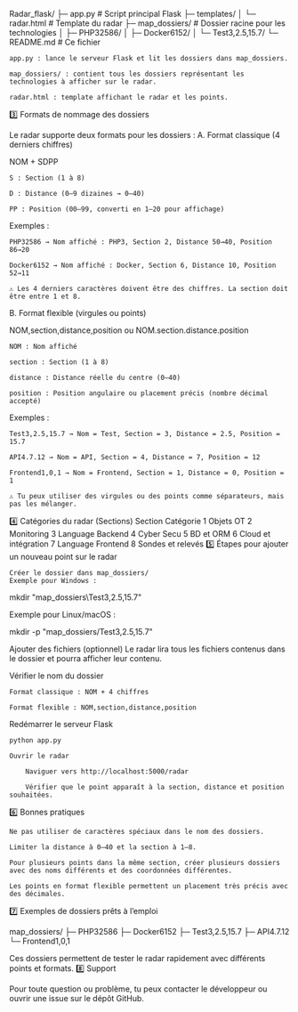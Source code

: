 Radar_flask/
├─ app.py                  # Script principal Flask
├─ templates/
│  └─ radar.html           # Template du radar
├─ map_dossiers/           # Dossier racine pour les technologies
│  ├─ PHP32586/
│  ├─ Docker6152/
│  └─ Test3,2.5,15.7/
└─ README.md               # Ce fichier

    app.py : lance le serveur Flask et lit les dossiers dans map_dossiers.

    map_dossiers/ : contient tous les dossiers représentant les technologies à afficher sur le radar.

    radar.html : template affichant le radar et les points.

3️⃣ Formats de nommage des dossiers

Le radar supporte deux formats pour les dossiers :
A. Format classique (4 derniers chiffres)

NOM + SDPP

    S : Section (1 à 8)

    D : Distance (0–9 dizaines → 0–40)

    PP : Position (00–99, converti en 1–20 pour affichage)

Exemples :

    PHP32586 → Nom affiché : PHP3, Section 2, Distance 50→40, Position 86→20

    Docker6152 → Nom affiché : Docker, Section 6, Distance 10, Position 52→11

    ⚠️ Les 4 derniers caractères doivent être des chiffres. La section doit être entre 1 et 8.

B. Format flexible (virgules ou points)

NOM,section,distance,position
ou
NOM.section.distance.position

    NOM : Nom affiché

    section : Section (1 à 8)

    distance : Distance réelle du centre (0–40)

    position : Position angulaire ou placement précis (nombre décimal accepté)

Exemples :

    Test3,2.5,15.7 → Nom = Test, Section = 3, Distance = 2.5, Position = 15.7

    API4.7.12 → Nom = API, Section = 4, Distance = 7, Position = 12

    Frontend1,0,1 → Nom = Frontend, Section = 1, Distance = 0, Position = 1

    ⚠️ Tu peux utiliser des virgules ou des points comme séparateurs, mais pas les mélanger.

4️⃣ Catégories du radar (Sections)
Section	Catégorie
1	Objets OT
2	Monitoring
3	Language Backend
4	Cyber Secu
5	BD et ORM
6	Cloud et intégration
7	Language Frontend
8	Sondes et relevés
5️⃣ Étapes pour ajouter un nouveau point sur le radar

    Créer le dossier dans map_dossiers/
    Exemple pour Windows :

mkdir "map_dossiers\Test3,2.5,15.7"

Exemple pour Linux/macOS :

mkdir -p "map_dossiers/Test3,2.5,15.7"

Ajouter des fichiers (optionnel)
Le radar lira tous les fichiers contenus dans le dossier et pourra afficher leur contenu.

Vérifier le nom du dossier

    Format classique : NOM + 4 chiffres

    Format flexible : NOM,section,distance,position

Redémarrer le serveur Flask

    python app.py

    Ouvrir le radar

        Naviguer vers http://localhost:5000/radar

        Vérifier que le point apparaît à la section, distance et position souhaitées.

6️⃣ Bonnes pratiques

    Ne pas utiliser de caractères spéciaux dans le nom des dossiers.

    Limiter la distance à 0–40 et la section à 1–8.

    Pour plusieurs points dans la même section, créer plusieurs dossiers avec des noms différents et des coordonnées différentes.

    Les points en format flexible permettent un placement très précis avec des décimales.

7️⃣ Exemples de dossiers prêts à l’emploi

map_dossiers/
├─ PHP32586
├─ Docker6152
├─ Test3,2.5,15.7
├─ API4.7.12
└─ Frontend1,0,1

Ces dossiers permettent de tester le radar rapidement avec différents points et formats.
8️⃣ Support

Pour toute question ou problème, tu peux contacter le développeur ou ouvrir une issue sur le dépôt GitHub.
